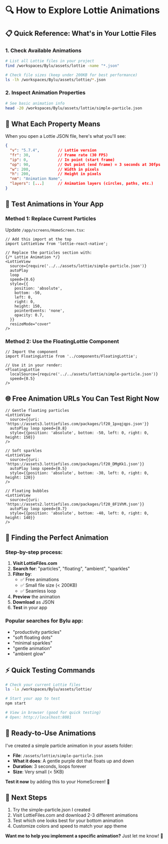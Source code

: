 # 🔍 How to Explore Lottie Animations

## 📋 **Quick Reference: What's in Your Lottie Files**

### 1. **Check Available Animations**
```bash
# List all Lottie files in your project
find /workspaces/Bylu/assets/lottie -name "*.json"

# Check file sizes (keep under 200KB for best performance)
ls -lh /workspaces/Bylu/assets/lottie/*.json
```

### 2. **Inspect Animation Properties**
```bash
# See basic animation info
head -20 /workspaces/Bylu/assets/lottie/simple-particle.json
```

## 🎯 **What Each Property Means**

When you open a Lottie JSON file, here's what you'll see:

```json
{
  "v": "5.7.4",        // Lottie version
  "fr": 30,            // Frame rate (30 FPS)
  "ip": 0,             // In point (start frame)
  "op": 90,            // Out point (end frame) = 3 seconds at 30fps
  "w": 200,            // Width in pixels
  "h": 200,            // Height in pixels
  "nm": "Animation Name",
  "layers": [...]      // Animation layers (circles, paths, etc.)
}
```

## 🔧 **Test Animations in Your App**

### Method 1: Replace Current Particles
Update `/app/screens/HomeScreen.tsx`:

```tsx
// Add this import at the top
import LottieView from 'lottie-react-native';

// Replace the particles section with:
{/* Lottie Animation */}
<LottieView
  source={require('../../assets/lottie/simple-particle.json')}
  autoPlay
  loop
  speed={0.6}
  style={{
    position: 'absolute',
    bottom: -50,
    left: 0,
    right: 0,
    height: 150,
    pointerEvents: 'none',
    opacity: 0.7,
  }}
  resizeMode="cover"
/>
```

### Method 2: Use the FloatingLottie Component
```tsx
// Import the component
import FloatingLottie from '../components/FloatingLottie';

// Use it in your render:
<FloatingLottie 
  localSource={require('../../assets/lottie/simple-particle.json')}
  speed={0.5}
/>
```

## 🌐 **Free Animation URLs You Can Test Right Now**

```tsx
// Gentle floating particles
<LottieView
  source={{uri: 'https://assets3.lottiefiles.com/packages/lf20_1pxqjqps.json'}}
  autoPlay loop speed={0.8}
  style={{position: 'absolute', bottom: -50, left: 0, right: 0, height: 150}}
/>

// Soft sparkles
<LottieView
  source={{uri: 'https://assets3.lottiefiles.com/packages/lf20_DMgKk1.json'}}
  autoPlay loop speed={0.5}
  style={{position: 'absolute', bottom: -30, left: 0, right: 0, height: 120}}
/>

// Floating bubbles
<LottieView
  source={{uri: 'https://assets2.lottiefiles.com/packages/lf20_8F1VhM.json'}}
  autoPlay loop speed={0.7}
  style={{position: 'absolute', bottom: -40, left: 0, right: 0, height: 140}}
/>
```

## 🎨 **Finding the Perfect Animation**

### Step-by-step process:

1. **Visit LottieFiles.com**
2. **Search for**: "particles", "floating", "ambient", "sparkles"
3. **Filter by**: 
   - ✅ Free animations
   - ✅ Small file size (< 200KB)
   - ✅ Seamless loop
4. **Preview** the animation
5. **Download** as JSON
6. **Test** in your app

### Popular searches for Bylu app:
- "productivity particles"
- "soft floating dots"
- "minimal sparkles"
- "gentle animation"
- "ambient glow"

## ⚡ **Quick Testing Commands**

```bash
# Check your current Lottie files
ls -la /workspaces/Bylu/assets/lottie/

# Start your app to test
npm start

# View in browser (good for quick testing)
# Open: http://localhost:8081
```

## 🎯 **Ready-to-Use Animations**

I've created a simple particle animation in your assets folder:
- **File**: `/assets/lottie/simple-particle.json`
- **What it does**: A gentle purple dot that floats up and down
- **Duration**: 3 seconds, loops forever
- **Size**: Very small (< 5KB)

**Test it now** by adding this to your HomeScreen! 🚀

## 🔄 **Next Steps**

1. Try the simple-particle.json I created
2. Visit LottieFiles.com and download 2-3 different animations
3. Test which one looks best for your bottom animation
4. Customize colors and speed to match your app theme

**Want me to help you implement a specific animation?** Just let me know! 🎨